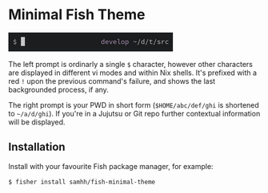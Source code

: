 # Minimal Fish Theme

![screenshot](screenshot.png)

The left prompt is ordinarly a single `$` character, however other characters are displayed in different vi modes and within Nix shells. It's prefixed with a red `!` upon the previous command's failure, and shows the last backgrounded process, if any.

The right prompt is your PWD in short form (`$HOME/abc/def/ghi` is shortened to `~/a/d/ghi`). If you're in a Jujutsu or Git repo further contextual information will be displayed.

## Installation

Install with your favourite Fish package manager, for example:

```console
$ fisher install samhh/fish-minimal-theme
```
